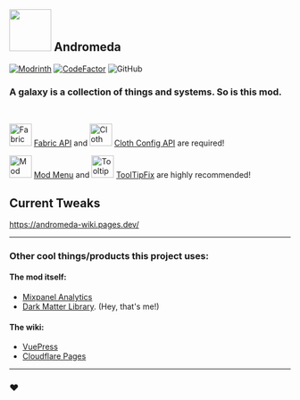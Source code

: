 ## <img src="https://us-east-1.tixte.net/uploads/melontini.tixte.co/andromeda_512.png" width="75" height="75"> Andromeda

[![Modrinth](https://img.shields.io/modrinth/dt/TseYlb0f?logo=modrinth&color=mint)](https://modrinth.com/mod/andromeda)
[![CodeFactor](https://www.codefactor.io/repository/github/melontini/andromeda/badge)](https://www.codefactor.io/repository/github/melontini/andromeda)
![GitHub](https://img.shields.io/github/license/melontini/andromeda)

### A galaxy is a collection of things and systems. So is this mod.

<br/>

<img alt="Fabric API icon" src="https://cdn.modrinth.com/data/P7dR8mSH/icon.png" width="40" height="40"></img> [Fabric API](https://modrinth.com/mod/fabric-api) and <img alt="Cloth Config icon" src="https://cdn.modrinth.com/data/9s6osm5g/icon.png" width="40" height="40"> [Cloth Config API](https://modrinth.com/mod/cloth-config) are required!

<img alt="Mod Menu icon" src="https://cdn.modrinth.com/data/mOgUt4GM/icon.png" width="40" height="40"></img> [Mod Menu](https://modrinth.com/mod/modmenu) and <img alt="TooltipFix icon" src="https://cdn.modrinth.com/data/2RKFTmiB/e2ebd2a3e0b5f30ed8d1084b79c568895a12f656.png" width="40" height="40"> [ToolTipFix](https://modrinth.com/mod/modmenu) are highly recommended!

## Current Tweaks

https://andromeda-wiki.pages.dev/

***

### Other cool things/products this project uses:

#### The mod itself:<br/>
- [Mixpanel Analytics](https://mixpanel.com/home)
- [Dark Matter Library](https://github.com/melontini/dark-matter). (Hey, that's me!)

#### The wiki:<br/>
- [VuePress](https://v2.vuepress.vuejs.org/)
- [Cloudflare Pages](https://pages.cloudflare.com/)

***

### ❤️
